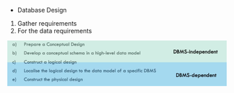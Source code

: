 - Database Design
1. Gather requirements
2. For the data requirements

![](Images/Pasted%20image%2020230828161246.png)
